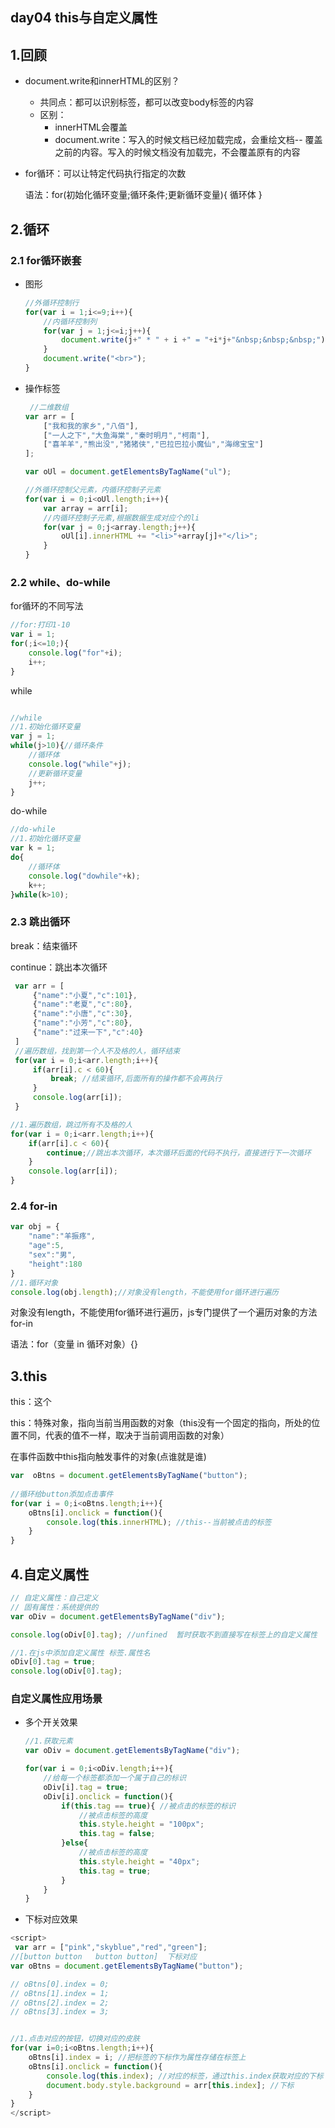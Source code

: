 ## day04 this与自定义属性

## 1.回顾

- document.write和innerHTML的区别？
  - 共同点：都可以识别标签，都可以改变body标签的内容
  - 区别：
    - innerHTML会覆盖
    - document.write：写入的时候文档已经加载完成，会重绘文档--  覆盖之前的内容。写入的时候文档没有加载完，不会覆盖原有的内容

- for循环：可以让特定代码执行指定的次数

  语法：for(初始化循环变量;循环条件;更新循环变量){  循环体  }

## 2.循环

### 2.1 for循环嵌套

- 图形

  ~~~js
  //外循环控制行
  for(var i = 1;i<=9;i++){
      //内循环控制列
      for(var j = 1;j<=i;j++){
          document.write(j+" * " + i +" = "+i*j+"&nbsp;&nbsp;&nbsp;");
      } 
      document.write("<br>");
  }
  ~~~

- 操作标签

  ~~~~js
   //二维数组
  var arr = [
      ["我和我的家乡","八佰"],
      ["一人之下","大鱼海棠","秦时明月","柯南"],
      ["喜羊羊","熊出没","猪猪侠","巴拉巴拉小魔仙","海绵宝宝"]
  ];
  
  var oUl = document.getElementsByTagName("ul");
  
  //外循环控制父元素，内循环控制子元素
  for(var i = 0;i<oUl.length;i++){
      var array = arr[i];
      //内循环控制子元素,根据数据生成对应个的li
      for(var j = 0;j<array.length;j++){
          oUl[i].innerHTML += "<li>"+array[j]+"</li>";
      }
  }
  ~~~~

### 2.2 while、do-while

for循环的不同写法

~~~js
//for:打印1-10
var i = 1;
for(;i<=10;){
    console.log("for"+i);
    i++;
}
~~~

while

~~~js

//while
//1.初始化循环变量
var j = 1;
while(j>10){//循环条件
    //循环体
    console.log("while"+j);
    //更新循环变量
    j++;
}
~~~

do-while

~~~js
//do-while
//1.初始化循环变量
var k = 1;
do{
    //循环体
    console.log("dowhile"+k);
    k++;
}while(k>10);
~~~



### 2.3 跳出循环

 break：结束循环

continue：跳出本次循环

~~~js
 var arr = [
     {"name":"小夏","c":101},
     {"name":"老夏","c":80},
     {"name":"小唐","c":30},
     {"name":"小芳","c":80},
     {"name":"过来一下","c":40}
 ]
 //遍历数组，找到第一个人不及格的人，循环结束
 for(var i = 0;i<arr.length;i++){
     if(arr[i].c < 60){
         break; //结束循环,后面所有的操作都不会再执行
     }
     console.log(arr[i]);
 }

//1.遍历数组，跳过所有不及格的人
for(var i = 0;i<arr.length;i++){
    if(arr[i].c < 60){
        continue;//跳出本次循环，本次循环后面的代码不执行，直接进行下一次循环
    }
    console.log(arr[i]);
}
~~~

### 2.4 for-in

~~~js
var obj = {
    "name":"羊振疼",
    "age":5,
    "sex":"男",
    "height":180
}
//1.循环对象
console.log(obj.length);//对象没有length，不能使用for循环进行遍历
~~~

对象没有length，不能使用for循环进行遍历，js专门提供了一个遍历对象的方法for-in

语法：for（变量 in 循环对象）{}



## 3.this

this：这个

this：特殊对象，指向当前当用函数的对象（this没有一个固定的指向，所处的位置不同，代表的值不一样，取决于当前调用函数的对象）

在事件函数中this指向触发事件的对象(点谁就是谁)

~~~js
var  oBtns = document.getElementsByTagName("button");
        
//循环给button添加点击事件
for(var i = 0;i<oBtns.length;i++){
    oBtns[i].onclick = function(){
        console.log(this.innerHTML); //this--当前被点击的标签
    }
}
~~~

## 4.自定义属性

~~~js
// 自定义属性：自己定义
// 固有属性：系统提供的
var oDiv = document.getElementsByTagName("div");

console.log(oDiv[0].tag); //unfined  暂时获取不到直接写在标签上的自定义属性

//1.在js中添加自定义属性 标签.属性名
oDiv[0].tag = true;
console.log(oDiv[0].tag);
~~~

### 自定义属性应用场景

- 多个开关效果

  ~~~js
  //1.获取元素
  var oDiv = document.getElementsByTagName("div");
  
  for(var i = 0;i<oDiv.length;i++){
      //给每一个标签都添加一个属于自己的标识
      oDiv[i].tag = true;
      oDiv[i].onclick = function(){
          if(this.tag == true){ //被点击的标签的标识
              //被点击标签的高度
              this.style.height = "100px";
              this.tag = false;
          }else{
              //被点击标签的高度
              this.style.height = "40px";
              this.tag = true;
          }
      }
  }
  ~~~

- 下标对应效果

~~~js
<script>
 var arr = ["pink","skyblue","red","green"];
//[button button   button button]  下标对应
var oBtns = document.getElementsByTagName("button");

// oBtns[0].index = 0;
// oBtns[1].index = 1;
// oBtns[2].index = 2;
// oBtns[3].index = 3;


//1.点击对应的按钮，切换对应的皮肤
for(var i=0;i<oBtns.length;i++){
    oBtns[i].index = i; //把标签的下标作为属性存储在标签上
    oBtns[i].onclick = function(){
        console.log(this.index); //对应的标签，通过this.index获取对应的下标
        document.body.style.background = arr[this.index]; //下标
    }
}
</script>
~~~

